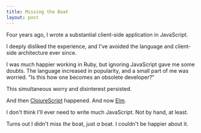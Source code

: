 ```yaml
---
title: Missing the Boat
layout: post
---
```


Four years ago, I wrote a substantial client-side application in JavaScript.

I deeply disliked the experience, and I've avoided the language and client-side architecture ever since.

I was much happier working in Ruby, but ignoring JavaScript gave me some doubts. The language increased in popularity, and a small part of me was worried. "Is this how one becomes an obsolete developer?"

This simultaneous worry and disinterest persisted.

And then [ClojureScript](https://github.com/clojure/clojurescript) happened. And now [Elm](http://elm-lang.org/).

I don't think I'll ever need to write much JavaScript. Not by hand, at least.

Turns out I didn't miss _the_ boat, just _a_ boat. I couldn't be happier about it.
